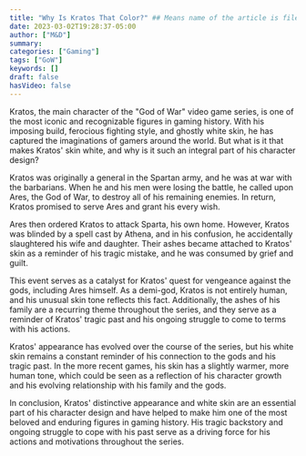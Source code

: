 ```yaml
---
title: "Why Is Kratos That Color?" ## Means name of the article is filename
date: 2023-03-02T19:28:37-05:00
author: ["M&D"]
summary:
categories: ["Gaming"]
tags: ["GoW"]
keywords: []
draft: false
hasVideo: false
---
```


Kratos, the main character of the "God of War" video game series, is one of the most iconic and recognizable figures in gaming history. With his imposing build, ferocious fighting style, and ghostly white skin, he has captured the imaginations of gamers around the world. But what is it that makes Kratos' skin white, and why is it such an integral part of his character design?

Kratos was originally a general in the Spartan army, and he was at war with the barbarians. When he and his men were losing the battle, he called upon Ares, the God of War, to destroy all of his remaining enemies. In return, Kratos promised to serve Ares and grant his every wish.

Ares then ordered Kratos to attack Sparta, his own home. However, Kratos was blinded by a spell cast by Athena, and in his confusion, he accidentally slaughtered his wife and daughter. Their ashes became attached to Kratos' skin as a reminder of his tragic mistake, and he was consumed by grief and guilt.

This event serves as a catalyst for Kratos' quest for vengeance against the gods, including Ares himself. As a demi-god, Kratos is not entirely human, and his unusual skin tone reflects this fact. Additionally, the ashes of his family are a recurring theme throughout the series, and they serve as a reminder of Kratos' tragic past and his ongoing struggle to come to terms with his actions.

Kratos' appearance has evolved over the course of the series, but his white skin remains a constant reminder of his connection to the gods and his tragic past. In the more recent games, his skin has a slightly warmer, more human tone, which could be seen as a reflection of his character growth and his evolving relationship with his family and the gods.

In conclusion, Kratos' distinctive appearance and white skin are an essential part of his character design and have helped to make him one of the most beloved and enduring figures in gaming history. His tragic backstory and ongoing struggle to cope with his past serve as a driving force for his actions and motivations throughout the series.
